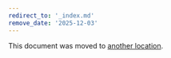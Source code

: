 ```yaml
---
redirect_to: '_index.md'
remove_date: '2025-12-03'
---
```


<!-- markdownlint-disable -->

This document was moved to [another location](_index.md).

<!-- This redirect file can be deleted after 2025-12-03. -->
<!-- Redirects that point to other docs in the same project expire in three months. -->
<!-- Redirects that point to docs in the same project or site (for example, link is not relative and starts with `https:`) expire in one year. -->
<!-- Before deletion, see: https://docs.gitlab.com/development/documentation/redirects -->
